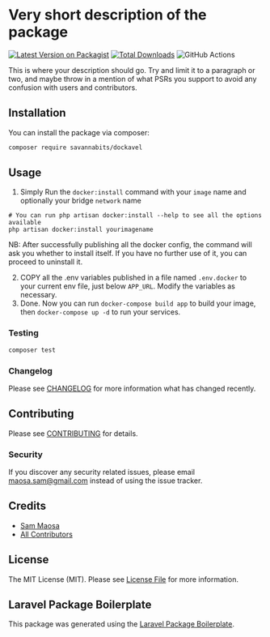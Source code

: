 # Very short description of the package

[![Latest Version on Packagist](https://img.shields.io/packagist/v/savannabits/dockavel.svg?style=flat-square)](https://packagist.org/packages/savannabits/dockavel)
[![Total Downloads](https://img.shields.io/packagist/dt/savannabits/dockavel.svg?style=flat-square)](https://packagist.org/packages/savannabits/dockavel)
![GitHub Actions](https://github.com/savannabits/dockavel/actions/workflows/main.yml/badge.svg)

This is where your description should go. Try and limit it to a paragraph or two, and maybe throw in a mention of what PSRs you support to avoid any confusion with users and contributors.

## Installation

You can install the package via composer:

```bash
composer require savannabits/dockavel
```

## Usage
1. Simply Run the `docker:install` command with your `image` name and optionally your bridge `network` name
```shell
# You can run php artisan docker:install --help to see all the options available
php artisan docker:install yourimagename
```
 NB: After successfully publishing all the docker config, the command will ask you whether to install itself. If you have no further use of it, you can proceed to uninstall it.

2. COPY all the .env variables published in a file named `.env.docker` to your current env file, just below `APP_URL`. Modify the variables as necessary.
3. Done. Now you can run `docker-compose build app` to build your image, then `docker-compose up -d` to run your services.

### Testing

```bash
composer test
```

### Changelog

Please see [CHANGELOG](CHANGELOG.md) for more information what has changed recently.

## Contributing

Please see [CONTRIBUTING](CONTRIBUTING.md) for details.

### Security

If you discover any security related issues, please email maosa.sam@gmail.com instead of using the issue tracker.

## Credits

-   [Sam Maosa](https://github.com/savannabits)
-   [All Contributors](../../contributors)

## License

The MIT License (MIT). Please see [License File](LICENSE.md) for more information.

## Laravel Package Boilerplate

This package was generated using the [Laravel Package Boilerplate](https://laravelpackageboilerplate.com).
